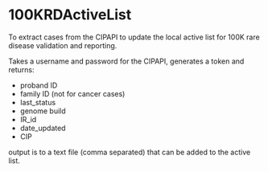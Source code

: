 # 100KRDActiveList
To extract cases from the CIPAPI to update the local active list for 100K rare disease validation and reporting.

Takes a username and password for the CIPAPI, generates a token and returns: 
* proband ID
* family ID (not for cancer cases)
* last_status 
* genome build 
* IR_id 
* date_updated  
* CIP 

output is to a text file (comma separated) that can be added to the active list.
